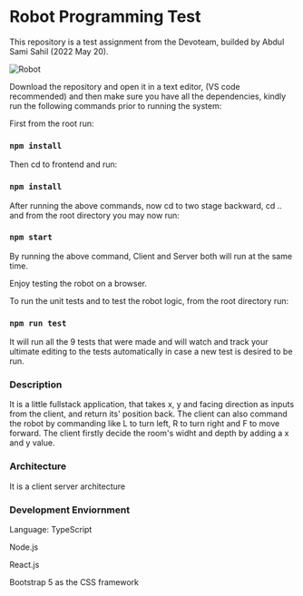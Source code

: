 # Robot Programming Test

This repository is a test assignment from the Devoteam, builded by Abdul Sami Sahil (2022 May 20).

![Robot](https://user-images.githubusercontent.com/62578384/169416712-964f1ea1-5c81-4e66-9f79-38b199542088.JPG)

Download the repository and open it in a text editor, (VS code recommended) and then make sure you have all the dependencies, kindly run the following commands prior to running the system:

First from the root run:

### `npm install`

Then cd to frontend and run:

### `npm install`

After running the above commands, now cd to two stage backward, cd .. and from the root directory you may now run:

### `npm start`

By running the above command, Client and Server both will run at the same time.

Enjoy testing the robot on a browser.

To run the unit tests and to test the robot logic, from the root directory run:

### `npm run test`

It will run all the 9 tests that were made and will watch and track your ultimate editing to the tests automatically in case a new test is desired to be run.

### Description

It is a little fullstack application, that takes x, y and facing direction as inputs from the client, and return its' position back.
The client can also command the robot by commanding like L to turn left, R to turn right and F to move forward. The client firstly decide the room's widht and depth by adding a x and y value.

### Architecture

It is a client server architecture

### Development Enviornment

Language: TypeScript

Node.js

React.js

Bootstrap 5 as the CSS framework
